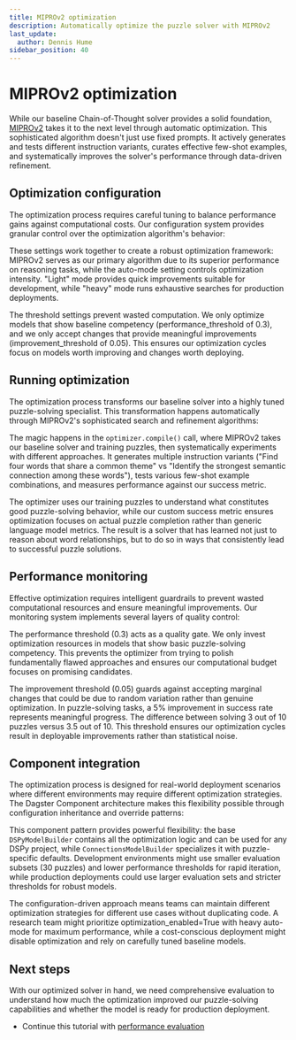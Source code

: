 ```yaml
---
title: MIPROv2 optimization
description: Automatically optimize the puzzle solver with MIPROv2
last_update:
  author: Dennis Hume
sidebar_position: 40
---
```


# MIPROv2 optimization

While our baseline Chain-of-Thought solver provides a solid foundation, [MIPROv2](https://dspy.ai/api/optimizers/MIPROv2/) takes it to the next level through automatic optimization. This sophisticated algorithm doesn't just use fixed prompts. It actively generates and tests different instruction variants, curates effective few-shot examples, and systematically improves the solver's performance through data-driven refinement.

## Optimization configuration

The optimization process requires careful tuning to balance performance gains against computational costs. Our configuration system provides granular control over the optimization algorithm's behavior:

<CodeExample
  path="docs_projects/project_dspy/config.py"
  language="python"
  startAfter="start_get_optimizer_config"
  endBefore="end_get_optimizer_config"
  title="config.py"
/>

These settings work together to create a robust optimization framework: MIPROv2 serves as our primary algorithm due to its superior performance on reasoning tasks, while the auto-mode setting controls optimization intensity. "Light" mode provides quick improvements suitable for development, while "heavy" mode runs exhaustive searches for production deployments.

The threshold settings prevent wasted computation. We only optimize models that show baseline competency (performance_threshold of 0.3), and we only accept changes that provide meaningful improvements (improvement_threshold of 0.05). This ensures our optimization cycles focus on models worth improving and changes worth deploying.

## Running optimization

The optimization process transforms our baseline solver into a highly tuned puzzle-solving specialist. This transformation happens automatically through MIPROv2's sophisticated search and refinement algorithms:

<CodeExample
  path="docs_projects/project_dspy/src/project_dspy/components/ds_py_model_builder.py"
  language="python"
  startAfter="start_optimized_model_asset"
  endBefore="end_optimized_model_asset"
  title="src/project_dspy/components/ds_py_model_builder.py"
/>

The magic happens in the `optimizer.compile()` call, where MIPROv2 takes our baseline solver and training puzzles, then systematically experiments with different approaches. It generates multiple instruction variants ("Find four words that share a common theme" vs "Identify the strongest semantic connection among these words"), tests various few-shot example combinations, and measures performance against our success metric.

The optimizer uses our training puzzles to understand what constitutes good puzzle-solving behavior, while our custom success metric ensures optimization focuses on actual puzzle completion rather than generic language model metrics. The result is a solver that has learned not just to reason about word relationships, but to do so in ways that consistently lead to successful puzzle solutions.

## Performance monitoring

Effective optimization requires intelligent guardrails to prevent wasted computational resources and ensure meaningful improvements. Our monitoring system implements several layers of quality control:

<CodeExample
  path="docs_projects/project_dspy/config.py"
  language="python"
  startAfter="start_dspy_performance_threshold"
  endBefore="end_dspy_performance_threshold"
  title="config.py"
/>

The performance threshold (0.3) acts as a quality gate. We only invest optimization resources in models that show basic puzzle-solving competency. This prevents the optimizer from trying to polish fundamentally flawed approaches and ensures our computational budget focuses on promising candidates.

The improvement threshold (0.05) guards against accepting marginal changes that could be due to random variation rather than genuine optimization. In puzzle-solving tasks, a 5% improvement in success rate represents meaningful progress. The difference between solving 3 out of 10 puzzles versus 3.5 out of 10. This threshold ensures our optimization cycles result in deployable improvements rather than statistical noise.

## Component integration

The optimization process is designed for real-world deployment scenarios where different environments may require different optimization strategies. The Dagster Component architecture makes this flexibility possible through configuration inheritance and override patterns:

<CodeExample
  path="docs_projects/project_dspy/src/project_dspy/components/connections_model_builder.py"
  language="python"
  startAfter="start_connections_init"
  endBefore="end_connections_init"
  title="src/project_dspy/components/connections_model_builder.py"
/>

This component pattern provides powerful flexibility: the base `DSPyModelBuilder` contains all the optimization logic and can be used for any DSPy project, while `ConnectionsModelBuilder` specializes it with puzzle-specific defaults. Development environments might use smaller evaluation subsets (30 puzzles) and lower performance thresholds for rapid iteration, while production deployments could use larger evaluation sets and stricter thresholds for robust models.

The configuration-driven approach means teams can maintain different optimization strategies for different use cases without duplicating code. A research team might prioritize optimization_enabled=True with heavy auto-mode for maximum performance, while a cost-conscious deployment might disable optimization and rely on carefully tuned baseline models.

## Next steps

With our optimized solver in hand, we need comprehensive evaluation to understand how much the optimization improved our puzzle-solving capabilities and whether the model is ready for production deployment.

- Continue this tutorial with [performance evaluation](/examples/dspy/evaluation)
